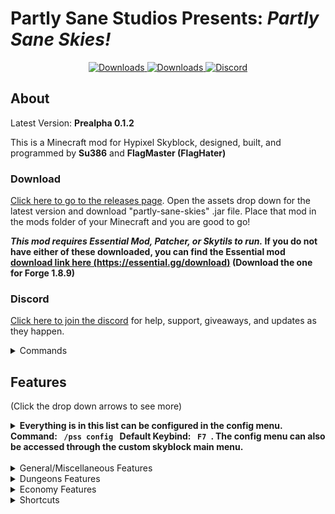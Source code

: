 # **Partly Sane Studios Presents:** *Partly Sane Skies!*

<p align="center">
  <a href="https://github.com/PartlySaneStudios/partly-sane-skies/releases" target="_blank">
    <img alt="Downloads" src="https://img.shields.io/github/v/release/PartlySaneStudios/partly-sane-skies?display_name=tag" />
  </a>
  <a href="https://github.com/PartlySaneStudios/partly-sane-skies/releases" target="_blank">
    <img alt="Downloads" src="https://img.shields.io/github/downloads/PartlySaneStudios/partly-sane-skies/total" />
  </a>
  <a href="https://discord.gg/v4PU3WeH7z" target="_blank">
    <img alt="Discord" src="https://img.shields.io/discord/1001847734766145607" />
  </a>
</p>

## About

Latest Version: **Prealpha 0.1.2**

This is a Minecraft mod for Hypixel Skyblock, designed, built, and programmed by **Su386** and **FlagMaster (FlagHater)**

### Download

[Click here to go to the releases page](<https://github.com/PartlySaneStudios/partly-sane-skies/releases>).
 Open the assets drop down for the latest version and download "partly-sane-skies" .jar file. Place that mod in the mods folder of your Minecraft and you are good to go!

 ***This mod requires Essential Mod, Patcher, or Skytils to run.* If you do not have either of these downloaded, you can find the Essential mod [download link here (https://essential.gg/download)](<https://essential.gg/download>) (Download the one for Forge 1.8.9)**

### Discord

[Click here to join the discord](https://discord.gg/v4PU3WeH7z) for help, support, giveaways, and updates as they happen.
<details>
  <summary> Commands </summary>

## Commands'

``/pss``: A help command for Partly Sane Skies
``/pss config``, ``/pssconfig``: A command to open the PSS Config menu. It can also be keybinded in the vanilla options menu. Default: ``F7``

``/pssdisc``, ``/pssdiscord``: Sends a link to the discord. [Or you can just join here (https://discord.gg/v4PU3WeH7z)](https://discord.gg/v4PU3WeH7z)

``/skillup <username>``, ``/su <username>``: Command to use the skill upgrade recommandation feature. (See Features)

``/pm``, ``/partymanager``: Command to open the Party Manager. It can also be keybinded in the vanilla options menu.

``/permparty``, ``/permp``, ``/pp``: Command to use Permanent Dungeon Party Selector. (See Features)

``/fp``, ``/pf``: Command to use Party All Friends. (See Features)

``/chatalert``, ``/ca``: Command to use the Chat Alerts System. (See Features)

</details>

## Features

(Click the drop down arrows to see more)

<details>
  <summary> <b> Everything is in this list can be configured in the config menu. Command:  <code> /pss config </code> Default Keybind:  <code> F7 </code>. The config menu can also be accessed through the custom skyblock main menu. </b> </summary>

  ![Config Menu](images/config_menu.png)

</details>

<br>

<details>
  <summary> General/Miscellaneous Features </summary>
  
## General/Miscellaneous Features

General and Miscellaneous features.

### Custom Main Menu

Upon start up of Minecraft, a nice, Skyblock themed main menu will display. There are various configurable options from Skyblock-themed backrounds, along with an option to select a random background.

![Custom Main Menu](images/custom_main_menu.png)

### Skill Upgrade Recommendation

A helpful command to help recommend what skill you should upgrade less. Using ``/skillup <username>`` or ``/su <username>`` will provide a list of recommended skills to upgrade.

![Location Banner](images/skill_upgrade.png)

### RNG Drop Banner and Sound

When you get a rare drop, a Pumpkin Dicer or Melon Slicer like pop-up banner will appear, along with a sound, celebrating your drop.

![Custom Main Menu](images/rng_drop_banner.png)

### Worm Warning

When you are mining in the Crystal Hollows and a worm or Scatha spawns, you get a message on screen, along with a sound, warning you that a worm has spawned.

### Location Banner

When switching to a new location region on skyblock, an MMO RPG style banner will appear, informing you that you have switched to a new region.

![Location Banner](images/location_banner.png)

### Chat Alerts

Using ``/ca``, you can add and remove specific phrases that will be highlighted when someone says them. Example: If you add the word "``flag``" (using ``/ca add flag``) to Chat Alerts, it will highlight the word and play a notification when someone says it.

![Chat Alerts](images/chat_alerts.png)

### Chat Color

Private messages and messages that are sent in the Party, Guild, Guild Officer, or Skyblock Co-op channels will now have the color of the channel they are sent in.

![Chat Colors](images/chat_color.png)

### Incorrect Pet for Minion Alert

If you do not the right pet selected for leveling up minions, you will be warned so that you never lose any pet EXP because you still have your level 100 dungeon pet activated. An optional World War II (1938-1945) air raid siren can be activated.

### Non Chat Color

Messages sent by nons (non ranked players) can be configured to have the same white as the rest of the chat. This option is off by default but can be turned on in the PSS Config menu.

</details>

<details>
  <summary> Dungeons Features </summary>

## Dungeon Features

### Party Manager

Manage your party and join dungeons with a helpful party manager, with features such as viewing stats, kicking, party transfer buttons, and etc. Included in the Party Manager GUI. You can open it by typing the command ``/pm`` or by using the keybind. Default: ``M``

![Custom Main Menu](images/party_manager.png)

### Watcher Ready, Message, Warning, Siren and Sound

When the watcher is done spawning mobs, a message will appear on your screen, along with an optional sound, party message and World War II (1938-1945) air raid siren incase the previous two don't get your attention..

### Permanent Dungeon Party Selector

Automatically parties everyone in a permanent dungeon party. Using ``/pp`` or ``/permparty``, you have the option to create, party, delete, and add and remove members from your permanent party. You can even add different parties such as an f6Party or a jujuNonCarry party.

</details>

<details>
  <summary> Economy Features </summary>

## Economy

### No Cookie Warning

Never lose your coins to the void again! When the mod detects you do not have a cookie active, it will warn you to buy a new one. Optionally, it can warn you only if you have a lot of coins in your purse.

### Enhanced Auction Menu and BIN Sniper

A brand new auction house menu that gives you more information on prices, instant inflation, and mark up. Using that information, the menu highlights BIN items that are significantly below their  value (Default: 13% below).

![Custom Main Menu](images/custom_ah.png)

### Garden Shop Trade Cost

Shows you information about the garden shop trades.

![Custom Main Menu](images/garden_trade_cost.png)

### Top Crops to Compost

Shows you information about which crops are the best to use for the composter at the current moment in time

![Top Crops to Compost](images/crop_compost.png)

</details>

<details>
  <summary> Shortcuts </summary>

## Shortcuts

### Open Wiki Keybind

Using the keybind, it will automatically look up the wiki article for the item you are hovering over. (``NONE`` key by default)

### Pets Menu Keybind

A keybind shortcut to open the pets menu. Customisable in the vanilla options menu. (``NONE`` key by default)

### Crafting Table Menu Keybind

A keybind shortcut to open the crafting table menu. Customisable in the vanilla options menu. (``NONE`` key by default)

### Wardrobe Menu Keybind

A keybind shortcut to open the wardrobe menu. Customisable in the vanilla options menu. (``NONE`` key by default)

### Storage Menu Keybind

A keybind shortcut to open the storage menu. Customisable in the vanilla options menu. (``NONE`` key by default)

### Party All Friends

A command to party all of your active friends. Using ``/fp``, it will party every online member on your friends list.
</details>

